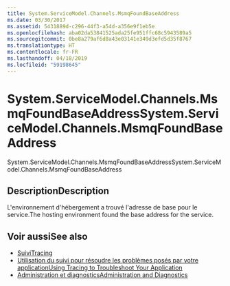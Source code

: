 ```yaml
---
title: System.ServiceModel.Channels.MsmqFoundBaseAddress
ms.date: 03/30/2017
ms.assetid: 5431889d-c296-44f3-a54d-a356e9f1eb5e
ms.openlocfilehash: aba02da53841525ada25fe951ffc68c5943589a5
ms.sourcegitcommit: 0be8a279af6d8a43e03141e349d3efd5d35f8767
ms.translationtype: HT
ms.contentlocale: fr-FR
ms.lasthandoff: 04/18/2019
ms.locfileid: "59198645"
---
```

# <a name="systemservicemodelchannelsmsmqfoundbaseaddress"></a><span data-ttu-id="30f4f-102">System.ServiceModel.Channels.MsmqFoundBaseAddress</span><span class="sxs-lookup"><span data-stu-id="30f4f-102">System.ServiceModel.Channels.MsmqFoundBaseAddress</span></span>
<span data-ttu-id="30f4f-103">System.ServiceModel.Channels.MsmqFoundBaseAddress</span><span class="sxs-lookup"><span data-stu-id="30f4f-103">System.ServiceModel.Channels.MsmqFoundBaseAddress</span></span>  
  
## <a name="description"></a><span data-ttu-id="30f4f-104">Description</span><span class="sxs-lookup"><span data-stu-id="30f4f-104">Description</span></span>  
 <span data-ttu-id="30f4f-105">L'environnement d'hébergement a trouvé l'adresse de base pour le service.</span><span class="sxs-lookup"><span data-stu-id="30f4f-105">The hosting environment found the base address for the service.</span></span>  
  
## <a name="see-also"></a><span data-ttu-id="30f4f-106">Voir aussi</span><span class="sxs-lookup"><span data-stu-id="30f4f-106">See also</span></span>

- [<span data-ttu-id="30f4f-107">Suivi</span><span class="sxs-lookup"><span data-stu-id="30f4f-107">Tracing</span></span>](../../../../../docs/framework/wcf/diagnostics/tracing/index.md)
- [<span data-ttu-id="30f4f-108">Utilisation du suivi pour résoudre les problèmes posés par votre application</span><span class="sxs-lookup"><span data-stu-id="30f4f-108">Using Tracing to Troubleshoot Your Application</span></span>](../../../../../docs/framework/wcf/diagnostics/tracing/using-tracing-to-troubleshoot-your-application.md)
- [<span data-ttu-id="30f4f-109">Administration et diagnostics</span><span class="sxs-lookup"><span data-stu-id="30f4f-109">Administration and Diagnostics</span></span>](../../../../../docs/framework/wcf/diagnostics/index.md)
